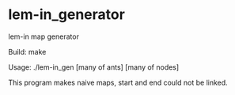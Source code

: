 lem-in_generator
================

lem-in map generator

Build:
make

Usage:
./lem-in_gen [many of ants] [many of nodes]

This program makes naive maps, start and end could not be linked.
